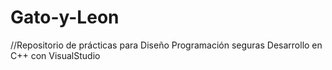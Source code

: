# Gato-y-Leon
//Repositorio de prácticas para Diseño  Programación seguras
Desarrollo en C++ con VisualStudio

